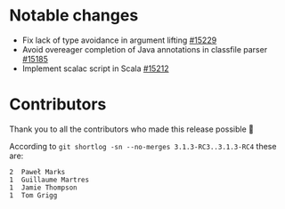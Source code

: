 # Notable changes

- Fix lack of type avoidance in argument lifting [#15229](https://github.com/lampepfl/dotty/pull/15229)
- Avoid overeager completion of Java annotations in classfile parser [#15185](https://github.com/lampepfl/dotty/pull/15185)
- Implement scalac script in Scala [#15212](https://github.com/lampepfl/dotty/pull/15212)

# Contributors

Thank you to all the contributors who made this release possible 🎉

According to `git shortlog -sn --no-merges 3.1.3-RC3..3.1.3-RC4` these are:

```
2  Paweł Marks
1  Guillaume Martres
1  Jamie Thompson
1  Tom Grigg
```
